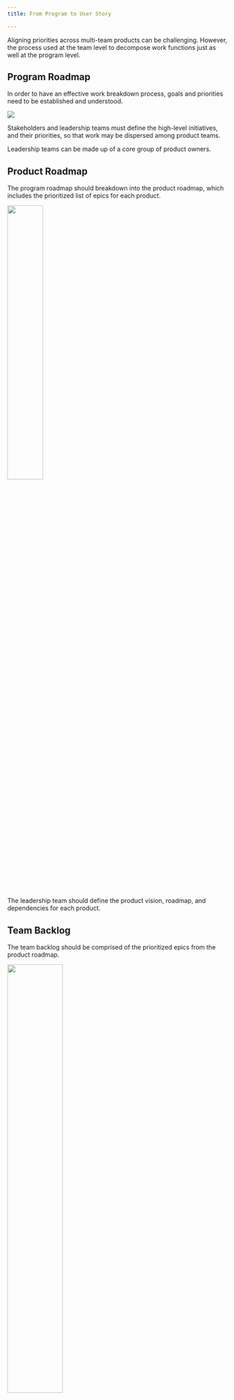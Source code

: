 ```yaml
---
title: From Program to User Story

---
```


Aligning priorities across multi-team products can be challenging. However, the process used at the team level to decompose work
functions just as well at the program level.

## Program Roadmap

In order to have an effective work breakdown process, goals and priorities need
to be established and understood.

[![](/images/program-roadmap.png)](/images/program-roadmap.png)

Stakeholders and leadership teams must define the high-level initiatives, and
their priorities, so that work may be dispersed among product teams.

Leadership teams can be made up of a core group of product owners.

## Product Roadmap

The program roadmap should breakdown into the product roadmap, which includes
the prioritized list of epics for each product.

<img src="/images/product-vision.png" width="40%">

The leadership team should define the product vision, roadmap, and dependencies
for each product.

## Team Backlog

The team backlog should be comprised of the prioritized epics from the product roadmap.

<img src="/images/feature-backlog.png" width="50%">

The core group needed to effectively break down high level requirements so that
the team may decompose work includes product owners,
tech leads, and project managers.

Product teams should use the processes effective for
[Work Decomposition](/docs/work-decomposition/work-breakdown), to breakdown
epics into smaller epics, stories, and tasks.
